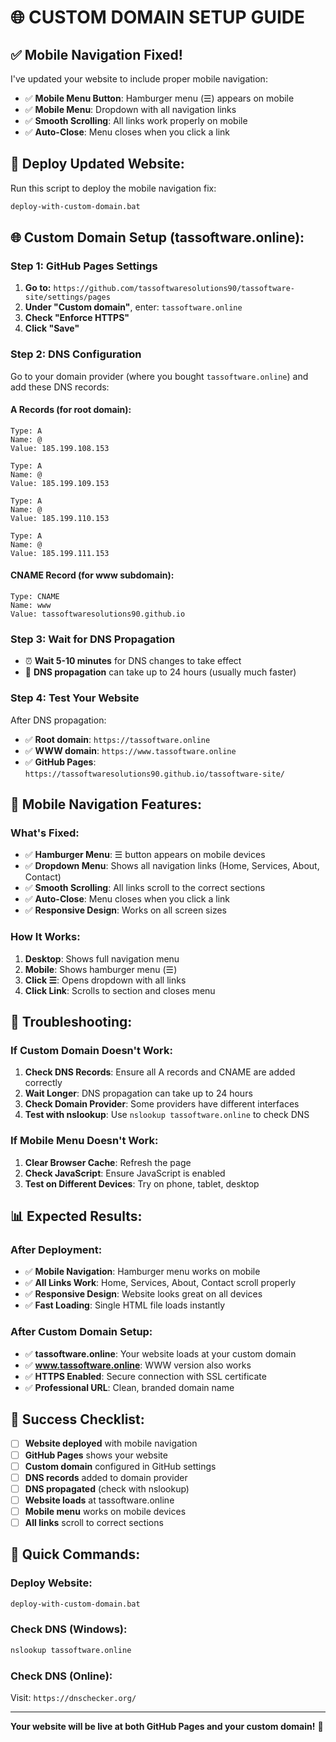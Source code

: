 # 🌐 CUSTOM DOMAIN SETUP GUIDE

## ✅ **Mobile Navigation Fixed!**

I've updated your website to include proper mobile navigation:
- ✅ **Mobile Menu Button**: Hamburger menu (☰) appears on mobile
- ✅ **Mobile Menu**: Dropdown with all navigation links
- ✅ **Smooth Scrolling**: All links work properly on mobile
- ✅ **Auto-Close**: Menu closes when you click a link

## 🚀 **Deploy Updated Website:**

Run this script to deploy the mobile navigation fix:
```bash
deploy-with-custom-domain.bat
```

## 🌐 **Custom Domain Setup (tassoftware.online):**

### **Step 1: GitHub Pages Settings**
1. **Go to:** `https://github.com/tassoftwaresolutions90/tassoftware-site/settings/pages`
2. **Under "Custom domain"**, enter: `tassoftware.online`
3. **Check "Enforce HTTPS"**
4. **Click "Save"**

### **Step 2: DNS Configuration**
Go to your domain provider (where you bought `tassoftware.online`) and add these DNS records:

#### **A Records (for root domain):**
```
Type: A
Name: @
Value: 185.199.108.153

Type: A
Name: @
Value: 185.199.109.153

Type: A
Name: @
Value: 185.199.110.153

Type: A
Name: @
Value: 185.199.111.153
```

#### **CNAME Record (for www subdomain):**
```
Type: CNAME
Name: www
Value: tassoftwaresolutions90.github.io
```

### **Step 3: Wait for DNS Propagation**
- ⏰ **Wait 5-10 minutes** for DNS changes to take effect
- 🔄 **DNS propagation** can take up to 24 hours (usually much faster)

### **Step 4: Test Your Website**
After DNS propagation:
- ✅ **Root domain**: `https://tassoftware.online`
- ✅ **WWW domain**: `https://www.tassoftware.online`
- ✅ **GitHub Pages**: `https://tassoftwaresolutions90.github.io/tassoftware-site/`

## 📱 **Mobile Navigation Features:**

### **What's Fixed:**
- ✅ **Hamburger Menu**: ☰ button appears on mobile devices
- ✅ **Dropdown Menu**: Shows all navigation links (Home, Services, About, Contact)
- ✅ **Smooth Scrolling**: All links scroll to the correct sections
- ✅ **Auto-Close**: Menu closes when you click a link
- ✅ **Responsive Design**: Works on all screen sizes

### **How It Works:**
1. **Desktop**: Shows full navigation menu
2. **Mobile**: Shows hamburger menu (☰)
3. **Click ☰**: Opens dropdown with all links
4. **Click Link**: Scrolls to section and closes menu

## 🔧 **Troubleshooting:**

### **If Custom Domain Doesn't Work:**
1. **Check DNS Records**: Ensure all A records and CNAME are added correctly
2. **Wait Longer**: DNS propagation can take up to 24 hours
3. **Check Domain Provider**: Some providers have different interfaces
4. **Test with nslookup**: Use `nslookup tassoftware.online` to check DNS

### **If Mobile Menu Doesn't Work:**
1. **Clear Browser Cache**: Refresh the page
2. **Check JavaScript**: Ensure JavaScript is enabled
3. **Test on Different Devices**: Try on phone, tablet, desktop

## 📊 **Expected Results:**

### **After Deployment:**
- ✅ **Mobile Navigation**: Hamburger menu works on mobile
- ✅ **All Links Work**: Home, Services, About, Contact scroll properly
- ✅ **Responsive Design**: Website looks great on all devices
- ✅ **Fast Loading**: Single HTML file loads instantly

### **After Custom Domain Setup:**
- ✅ **tassoftware.online**: Your website loads at your custom domain
- ✅ **www.tassoftware.online**: WWW version also works
- ✅ **HTTPS Enabled**: Secure connection with SSL certificate
- ✅ **Professional URL**: Clean, branded domain name

## 🎯 **Success Checklist:**

- [ ] **Website deployed** with mobile navigation
- [ ] **GitHub Pages** shows your website
- [ ] **Custom domain** configured in GitHub settings
- [ ] **DNS records** added to domain provider
- [ ] **DNS propagated** (check with nslookup)
- [ ] **Website loads** at tassoftware.online
- [ ] **Mobile menu** works on mobile devices
- [ ] **All links** scroll to correct sections

## 🚀 **Quick Commands:**

### **Deploy Website:**
```bash
deploy-with-custom-domain.bat
```

### **Check DNS (Windows):**
```bash
nslookup tassoftware.online
```

### **Check DNS (Online):**
Visit: `https://dnschecker.org/`

---

**Your website will be live at both GitHub Pages and your custom domain!** 🎉
